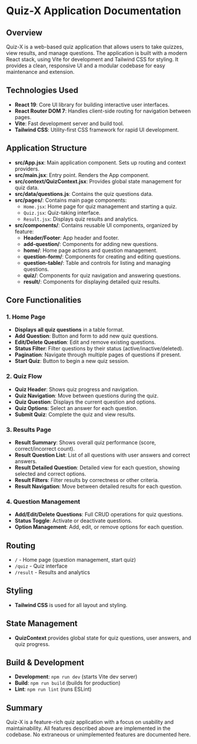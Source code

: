 # Quiz-X Application Documentation

## Overview
Quiz-X is a web-based quiz application that allows users to take quizzes, view results, and manage questions. The application is built with a modern React stack, using Vite for development and Tailwind CSS for styling. It provides a clean, responsive UI and a modular codebase for easy maintenance and extension.

## Technologies Used
- **React 19**: Core UI library for building interactive user interfaces.
- **React Router DOM 7**: Handles client-side routing for navigation between pages.
- **Vite**: Fast development server and build tool.
- **Tailwind CSS**: Utility-first CSS framework for rapid UI development.

## Application Structure
- **src/App.jsx**: Main application component. Sets up routing and context providers.
- **src/main.jsx**: Entry point. Renders the App component.
- **src/context/QuizContext.jsx**: Provides global state management for quiz data.
- **src/data/questions.js**: Contains the quiz questions data.
- **src/pages/**: Contains main page components:
  - `Home.jsx`: Home page for quiz management and starting a quiz.
  - `Quiz.jsx`: Quiz-taking interface.
  - `Result.jsx`: Displays quiz results and analytics.
- **src/components/**: Contains reusable UI components, organized by feature:
  - **Header/Footer**: App header and footer.
  - **add-question/**: Components for adding new questions.
  - **home/**: Home page actions and question management.
  - **question-form/**: Components for creating and editing questions.
  - **question-table/**: Table and controls for listing and managing questions.
  - **quiz/**: Components for quiz navigation and answering questions.
  - **result/**: Components for displaying detailed quiz results.

## Core Functionalities

### 1. Home Page
- **Displays all quiz questions** in a table format.
- **Add Question**: Button and form to add new quiz questions.
- **Edit/Delete Question**: Edit and remove existing questions.
- **Status Filter**: Filter questions by their status (active/inactive/deleted).
- **Pagination**: Navigate through multiple pages of questions if present.
- **Start Quiz**: Button to begin a new quiz session.

### 2. Quiz Flow
- **Quiz Header**: Shows quiz progress and navigation.
- **Quiz Navigation**: Move between questions during the quiz.
- **Quiz Question**: Displays the current question and options.
- **Quiz Options**: Select an answer for each question.
- **Submit Quiz**: Complete the quiz and view results.

### 3. Results Page
- **Result Summary**: Shows overall quiz performance (score, correct/incorrect count).
- **Result Question List**: List of all questions with user answers and correct answers.
- **Result Detailed Question**: Detailed view for each question, showing selected and correct options.
- **Result Filters**: Filter results by correctness or other criteria.
- **Result Navigation**: Move between detailed results for each question.

### 4. Question Management
- **Add/Edit/Delete Questions**: Full CRUD operations for quiz questions.
- **Status Toggle**: Activate or deactivate questions.
- **Option Management**: Add, edit, or remove options for each question.

## Routing
- `/` - Home page (question management, start quiz)
- `/quiz` - Quiz interface
- `/result` - Results and analytics

## Styling
- **Tailwind CSS** is used for all layout and styling.

## State Management
- **QuizContext** provides global state for quiz questions, user answers, and quiz progress.

## Build & Development
- **Development**: `npm run dev` (starts Vite dev server)
- **Build**: `npm run build` (builds for production)
- **Lint**: `npm run lint` (runs ESLint)

## Summary
Quiz-X is a feature-rich quiz application with a focus on usability and maintainability. All features described above are implemented in the codebase. No extraneous or unimplemented features are documented here.
